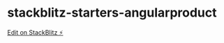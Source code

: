 # stackblitz-starters-angularproduct

[Edit on StackBlitz ⚡️](https://stackblitz.com/edit/stackblitz-starters-lc6ydi)